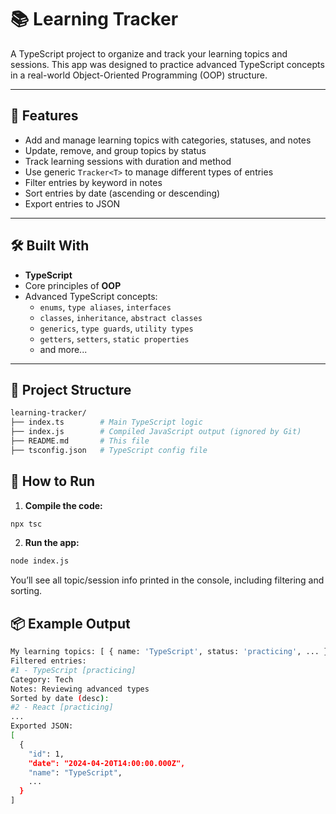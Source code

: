 # 📚 Learning Tracker

A TypeScript project to organize and track your learning topics and sessions. This app was designed to practice advanced TypeScript concepts in a real-world Object-Oriented Programming (OOP) structure.

---

## 🧠 Features

- Add and manage learning topics with categories, statuses, and notes
- Update, remove, and group topics by status
- Track learning sessions with duration and method
- Use generic `Tracker<T>` to manage different types of entries
- Filter entries by keyword in notes
- Sort entries by date (ascending or descending)
- Export entries to JSON

---

## 🛠 Built With

- **TypeScript**
- Core principles of **OOP**
- Advanced TypeScript concepts:
  - `enums`, `type aliases`, `interfaces`
  - `classes`, `inheritance`, `abstract classes`
  - `generics`, `type guards`, `utility types`
  - `getters`, `setters`, `static properties`
  - and more...

---

## 📂 Project Structure

```bash
learning-tracker/
├── index.ts        # Main TypeScript logic
├── index.js        # Compiled JavaScript output (ignored by Git)
├── README.md       # This file
├── tsconfig.json   # TypeScript config file
```
## 🚀 How to Run

1. **Compile the code:**
```bash
npx tsc
```
2. **Run the app:**
```bash
node index.js
```

You’ll see all topic/session info printed in the console, including filtering and sorting.

## 📦 Example Output
```bash
My learning topics: [ { name: 'TypeScript', status: 'practicing', ... } ]
Filtered entries:
#1 - TypeScript [practicing]
Category: Tech
Notes: Reviewing advanced types
Sorted by date (desc):
#2 - React [practicing]
...
Exported JSON:
[
  {
    "id": 1,
    "date": "2024-04-20T14:00:00.000Z",
    "name": "TypeScript",
    ...
  }
]
```
